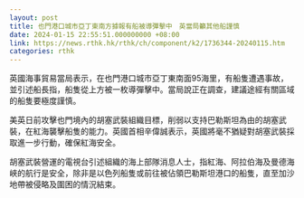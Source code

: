 ```yaml
---
layout: post
title: 也門港口城市亞丁東南方據報有船被導彈擊中　英當局籲其他船謹慎
date: 2024-01-15 22:55:51.000000000 +08:00
link: https://news.rthk.hk/rthk/ch/component/k2/1736344-20240115.htm
categories: rthk
---
```


英國海事貿易當局表示，在也門港口城市亞丁東南面95海里，有船隻遭遇事故，並引述船長指，船隻從上方被一枚導彈擊中。當局說正在調查，建議途經有關區域的船隻要極度謹慎。

美英日前攻擊也門境內的胡塞武裝組織目標，削弱以支持巴勒斯坦為由的胡塞武裝，在紅海襲擊船隻的能力。英國首相辛偉誠表示，英國將毫不猶疑對胡塞武裝採取進一步行動，確保紅海安全。

胡塞武裝營運的電視台引述組織的海上部隊消息人士，指紅海、阿拉伯海及曼德海峽的航行是安全，除非是以色列船隻或前往被佔領巴勒斯坦港口的船隻，直至加沙地帶被侵略及圍困的情況結束。
